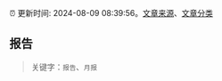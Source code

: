 :alarm_clock: 更新时间: 2024-08-09 08:39:56。[文章来源](/README.md)、[文章分类](/TAGS.md)

## 报告


> 关键字：`报告`、`月报`



